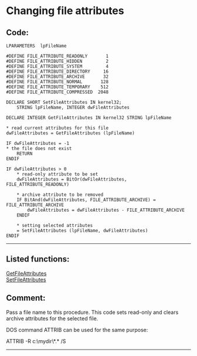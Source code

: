 
# Changing file attributes

## Code:
```foxpro  
LPARAMETERS  lpFileName

#DEFINE FILE_ATTRIBUTE_READONLY       1
#DEFINE FILE_ATTRIBUTE_HIDDEN         2
#DEFINE FILE_ATTRIBUTE_SYSTEM         4
#DEFINE FILE_ATTRIBUTE_DIRECTORY     16
#DEFINE FILE_ATTRIBUTE_ARCHIVE       32
#DEFINE FILE_ATTRIBUTE_NORMAL       128
#DEFINE FILE_ATTRIBUTE_TEMPORARY    512
#DEFINE FILE_ATTRIBUTE_COMPRESSED  2048

DECLARE SHORT SetFileAttributes IN kernel32;
	STRING lpFileName, INTEGER dwFileAttributes

DECLARE INTEGER GetFileAttributes IN kernel32 STRING lpFileName

* read current attributes for this file
dwFileAttributes = GetFileAttributes (lpFileName)

IF dwFileAttributes = -1
* the file does not exist
	RETURN
ENDIF

IF dwFileAttributes > 0
	* read-only attribute to be set
	dwFileAttributes = BitOr(dwFileAttributes, FILE_ATTRIBUTE_READONLY)
		
	* archive attribute to be removed
	IF BitAnd(dwFileAttributes, FILE_ATTRIBUTE_ARCHIVE) = FILE_ATTRIBUTE_ARCHIVE
		dwFileAttributes = dwFileAttributes - FILE_ATTRIBUTE_ARCHIVE
	ENDIF

	* setting selected attributes
	= SetFileAttributes (lpFileName, dwFileAttributes)
ENDIF  
```  
***  


## Listed functions:
[GetFileAttributes](../libraries/kernel32/GetFileAttributes.md)  
[SetFileAttributes](../libraries/kernel32/SetFileAttributes.md)  

## Comment:
Pass a file name to this procedure. This code sets read-only and clears archive attributes for the selected file.  
  
DOS command ATTRIB can be used for the same purpose:  
<div class="precode">ATTRIB -R c:\mydir\*.* /S  
</div>  
  
***  

